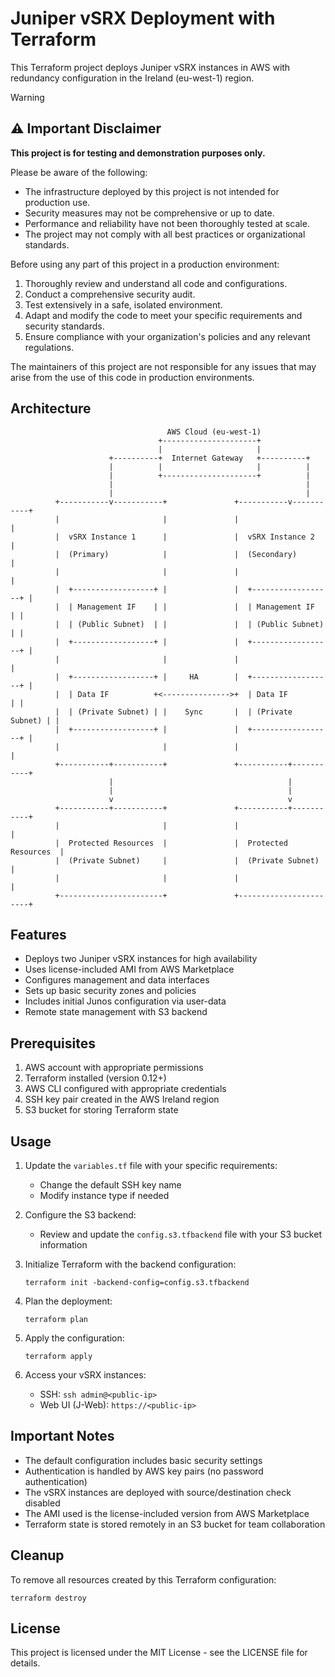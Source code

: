 # Juniper vSRX Deployment with Terraform

This Terraform project deploys Juniper vSRX instances in AWS with redundancy configuration in the Ireland (eu-west-1) region.

> [!WARNING]  
> ## ⚠️ Important Disclaimer
>
> **This project is for testing and demonstration purposes only.**
>
> Please be aware of the following:
>
> - The infrastructure deployed by this project is not intended for production use.
> - Security measures may not be comprehensive or up to date.
> - Performance and reliability have not been thoroughly tested at scale.
> - The project may not comply with all best practices or organizational standards.
>
> Before using any part of this project in a production environment:
>
> 1. Thoroughly review and understand all code and configurations.
> 2. Conduct a comprehensive security audit.
> 3. Test extensively in a safe, isolated environment.
> 4. Adapt and modify the code to meet your specific requirements and security standards.
> 5. Ensure compliance with your organization's policies and any relevant regulations.
>
> The maintainers of this project are not responsible for any issues that may arise from the use of this code in production environments.

## Architecture

```
                                   AWS Cloud (eu-west-1)
                                 +---------------------+
                                 |                     |
                      +----------+  Internet Gateway   +----------+
                      |          |                     |          |
                      |          +---------------------+          |
                      |                                           |
                      |                                           |
          +-----------v-----------+               +-----------v-----------+
          |                       |               |                       |
          |  vSRX Instance 1      |               |  vSRX Instance 2      |
          |  (Primary)            |               |  (Secondary)          |
          |                       |               |                       |
          |  +------------------+ |               |  +------------------+ |
          |  | Management IF    | |               |  | Management IF    | |
          |  | (Public Subnet)  | |               |  | (Public Subnet)  | |
          |  +------------------+ |               |  +------------------+ |
          |                       |               |                       |
          |  +------------------+ |     HA        |  +------------------+ |
          |  | Data IF          +<--------------->+  | Data IF          | |
          |  | (Private Subnet) | |    Sync       |  | (Private Subnet) | |
          |  +------------------+ |               |  +------------------+ |
          |                       |               |                       |
          +-----------+-----------+               +-----------+-----------+
                      |                                       |
                      |                                       |
                      v                                       v
          +-----------+-----------+               +-----------+-----------+
          |                       |               |                       |
          |  Protected Resources  |               |  Protected Resources  |
          |  (Private Subnet)     |               |  (Private Subnet)     |
          |                       |               |                       |
          +-----------------------+               +-----------------------+
```

## Features

- Deploys two Juniper vSRX instances for high availability
- Uses license-included AMI from AWS Marketplace
- Configures management and data interfaces
- Sets up basic security zones and policies
- Includes initial Junos configuration via user-data
- Remote state management with S3 backend

## Prerequisites

1. AWS account with appropriate permissions
2. Terraform installed (version 0.12+)
3. AWS CLI configured with appropriate credentials
4. SSH key pair created in the AWS Ireland region
5. S3 bucket for storing Terraform state

## Usage

1. Update the `variables.tf` file with your specific requirements:
   - Change the default SSH key name
   - Modify instance type if needed

2. Configure the S3 backend:
   - Review and update the `config.s3.tfbackend` file with your S3 bucket information

3. Initialize Terraform with the backend configuration:
   ```
   terraform init -backend-config=config.s3.tfbackend
   ```

4. Plan the deployment:
   ```
   terraform plan
   ```

5. Apply the configuration:
   ```
   terraform apply
   ```

6. Access your vSRX instances:
   - SSH: `ssh admin@<public-ip>`
   - Web UI (J-Web): `https://<public-ip>`

## Important Notes

- The default configuration includes basic security settings
- Authentication is handled by AWS key pairs (no password authentication)
- The vSRX instances are deployed with source/destination check disabled
- The AMI used is the license-included version from AWS Marketplace
- Terraform state is stored remotely in an S3 bucket for team collaboration

## Cleanup

To remove all resources created by this Terraform configuration:

```
terraform destroy
```

## License

This project is licensed under the MIT License - see the LICENSE file for details.
